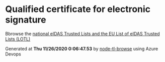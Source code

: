 # Qualified certificate for electronic signature 
 Bbrowse the [national eIDAS Trusted Lists and the EU List of eIDAS Trusted Lists (LOTL)](https://webgate.ec.europa.eu/tl-browser/#/) 
 
 
Generated at **Thu 11/26/2020  0:06:47.53** by [node-tl-browse](https://github.com/ymedlop/node-tl-browser) using Azure Devops 
